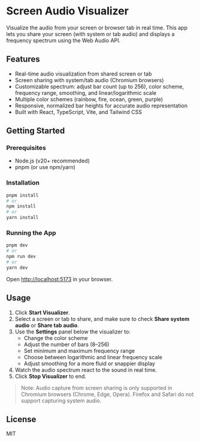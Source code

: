 
# Screen Audio Visualizer

Visualize the audio from your screen or browser tab in real time. This app lets you share your screen (with system or tab audio) and displays a frequency spectrum using the Web Audio API.

## Features

- Real-time audio visualization from shared screen or tab
- Screen sharing with system/tab audio (Chromium browsers)
- Customizable spectrum: adjust bar count (up to 256), color scheme, frequency range, smoothing, and linear/logarithmic scale
- Multiple color schemes (rainbow, fire, ocean, green, purple)
- Responsive, normalized bar heights for accurate audio representation
- Built with React, TypeScript, Vite, and Tailwind CSS

## Getting Started

### Prerequisites

- Node.js (v20+ recommended)
- pnpm (or use npm/yarn)

### Installation

```bash
pnpm install
# or
npm install
# or
yarn install
```

### Running the App

```bash
pnpm dev
# or
npm run dev
# or
yarn dev
```

Open [http://localhost:5173](http://localhost:5173) in your browser.

## Usage

1. Click **Start Visualizer**.
2. Select a screen or tab to share, and make sure to check **Share system audio** or **Share tab audio**.
3. Use the **Settings** panel below the visualizer to:
   - Change the color scheme
   - Adjust the number of bars (8–256)
   - Set minimum and maximum frequency range
   - Choose between logarithmic and linear frequency scale
   - Adjust smoothing for a more fluid or snappier display
4. Watch the audio spectrum react to the sound in real time.
5. Click **Stop Visualizer** to end.

> Note: Audio capture from screen sharing is only supported in Chromium browsers (Chrome, Edge, Opera). Firefox and Safari do not support capturing system audio.

## License

MIT

